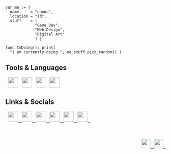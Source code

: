 
```gdscript
var me := {
  name     = "nanda",
  location = "id",
  stuff    = [
             "Game Dev",
             "Web Design",
             "Digital Art"
             ] }

func ImDoing(): print(
  "I am currently doing ", me.stuff.pick_random() )

```

## Tools & Languages

&nbsp;
<img height="32" width="32" src="https://cdn.simpleicons.org/godotengine"/> &nbsp;
<img height="32" width="32" src="https://cdn.simpleicons.org/html5"/> &nbsp;
<img height="32" width="32" src="https://cdn.simpleicons.org/css3"/> &nbsp;
<img height="32" width="32" src="https://cdn.simpleicons.org/python"/> &nbsp;
</br>

## Links & Socials

<div>
&nbsp;
<a href="https://nnda.itch.io"><img height="32" width="32" src="https://cdn.simpleicons.org/itchdotio"/> &nbsp; </a>
<a href="https://www.instagram.com/nnda.afrd"><img height="32" width="32" src="https://cdn.simpleicons.org/instagram"/> &nbsp; </a>
<a href="https://ko-fi.com/nnda_"><img height="32" width="32" src="https://cdn.simpleicons.org/kofi"/> &nbsp; </a>
<a href="https://codepen.io/nnda"><img height="32" width="32" src="https://cdn.simpleicons.org/codepen/fff"/> &nbsp; </a>
<a href="https://www.artstation.com/nnda"><img height="32" width="32" src="https://cdn.simpleicons.org/artstation"/> &nbsp; </a>
<a href="https://www.pixiv.net"><img height="32" width="32" src="https://cdn.simpleicons.org/pixiv"/> &nbsp; </a>
</div>
</br>

</br>
</br>

<div align="right">
<a href="https://github.com/nndda"><img height="28" src="https://img.shields.io/badge/Discord-nndd%230099-3841a1?style=flat-square&logo=discord&logoColor=white&labelColor=5865F2"/> &nbsp; </a>
<a href="https://t.me/a_nndded"><img height="28" src="https://img.shields.io/badge/Telegram-%40a__nndded-18668c?style=flat-square&logo=telegram&logoColor=white&labelColor=26A5E4"/> &nbsp; </a>
</div>
